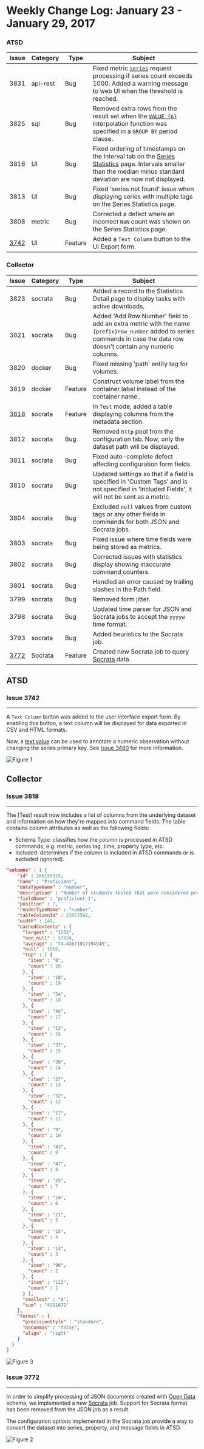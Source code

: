 Weekly Change Log: January 23 - January 29, 2017
================================================

### ATSD

| Issue| Category    | Type    | Subject                                                                              |
|------|-------------|---------|--------------------------------------------------------------------------------------| 
| 3831 | api-rest    | Bug     | Fixed metric [`series`](/api/meta/entity/get.md#entity-get) request processing if series count exceeds 1000. Added a warning message to web UI when the threshold is reached. |
| 3825 | sql         | Bug     | Removed extra rows from the result set when the [`VALUE {n}`](/api/sql/examples/interpolate-extend.md#interpolate-with-extend) interpolation function was specified in a `GROUP BY` period clause. | 
| 3816 | UI          | Bug     | Fixed ordering of timestamps on the Interval tab on the [Series Statistics](/tree/collector-changes/changelogs/2017_03#issue-3680) page. Intervals smaller than the median minus standard deviation are now not displayed. | 
| 3813 | UI          | Bug     | Fixed 'series not found' issue when displaying series with multiple tags on the Series Statistics page. | 
| 3808 | metric      | Bug     | Corrected a defect where an incorrect `NaN` count was shown on the Series Statistics page. | 
| [3742](#issue-3742) | UI          | Feature | Added a `Text Column` button to the UI Export form. | 

### Collector

| Issue| Category    | Type    | Subject                                                                              |
|------|-------------|---------|--------------------------------------------------------------------------------------|
| 3823 | socrata     | Bug     | Added a record to the Statistics Detail page to display tasks with active downloads. | 
| 3821 | socrata     | Bug     | Added 'Add Row Number' field to add an extra metric with the name `{prefix}row_number` added to series commands in case the data row doesn't contain any numeric columns. |
| 3820 | docker      | Bug     | Fixed missing 'path' entity tag for volumes. |
| 3819 | docker      | Feature     | Construct volume label from the container label instead of the container name.. | 
| [3818](#issue-3818) | socrata     | Feature | In `Test` mode, added a table displaying columns from the metadata section. | 
| 3812 | socrata     | Bug     | Removed `http` pool from the configuration tab. Now, only the dataset path will be displayed. | 
| 3811 | socrata     | Bug     | Fixed auto-complete defect affecting configuration form fields. | 
| 3810 | socrata     | Bug     | Updated settings so that if a field is specified in 'Custom Tags' and is not specified in 'Included Fields', it will not be sent as a metric.| 
| 3804 | socrata     | Bug     | Excluded `null` values from custom tags or any other fields in commands for both JSON and Socrata jobs. | 
| 3803 | socrata     | Bug     | Fixed issue where time fields were being stored as metrics. |
| 3802 | socrata     | Bug     | Corrected issues with statistics display showing inaccurate command counters. | 
| 3801 | socrata     | Bug     | Handled an error caused by trailing slashes in the Path field. | 
| 3799 | socrata     | Bug     | Removed form jitter. | 
| 3798 | socrata     | Bug     | Updated time parser for JSON and Socrata jobs to accept the `yyyyw` time format. | 
| 3793 | socrata     | Bug     | Added heuristics to the Socrata job. | 
| [3772](#issue-3772) | Socrata     | Feature | Created new Socrata job to query [Socrata](https://socrata.com/) data. |

## ATSD

### Issue 3742
--------------

A `Text Column` button was added to the user interface export form. By enabling this button, a text column will be displayed for data exported in CSV and HTML formats.   
     
Now, a [text value](/api/network/series.md#series-tags-text-value-messages) can be used to annotate a numeric observation without changing the series primary key. See 
[Issue 3480](/changelogs/2017_02#issue-3480) for more information.      

![Figure 1](Images/Figure1.png) 

## Collector

### Issue 3818
--------------

The [Test] result now includes a list of columns from the underlying dataset and information on how they're mapped into command fields. The table contains column attributes as well as the following fields:

* Schema Type: classifies how the column is processed in ATSD commands, e.g. metric, series tag, time, property type, etc.
* Included: determines if the column is included in ATSD commands or is excluded (ignored).


```json
"columns" : [ {
    "id" : 266155015,
    "name" : "Proficient",
    "dataTypeName" : "number",
    "description" : "Number of students tested that were considered proficient - meeting standard score metric associated with the grade and content.  A null value identified by SCS (small cell size) indicates data was redacted to ensure privacy standards where met.",
    "fieldName" : "proficient_1",
    "position" : 7,
    "renderTypeName" : "number",
    "tableColumnId" : 23073592,
    "width" : 149,
    "cachedContents" : {
      "largest" : "1552",
      "non_null" : 57924,
      "average" : "74.43671017194945",
      "null" : 1666,
      "top" : [ {
        "item" : "0",
        "count" : 20
      }, {
        "item" : "18",
        "count" : 19
      }, {
        "item" : "54",
        "count" : 18
      }, {
        "item" : "44",
        "count" : 17
      }, {
        "item" : "12",
        "count" : 16
      }, {
        "item" : "37",
        "count" : 15
      }, {
        "item" : "39",
        "count" : 14
      }, {
        "item" : "27",
        "count" : 13
      }, {
        "item" : "32",
        "count" : 12
      }, {
        "item" : "17",
        "count" : 11
      }, {
        "item" : "9",
        "count" : 10
      }, {
        "item" : "43",
        "count" : 9
      }, {
        "item" : "47",
        "count" : 8
      }, {
        "item" : "25",
        "count" : 7
      }, {
        "item" : "24",
        "count" : 6
      }, {
        "item" : "21",
        "count" : 5
      }, {
        "item" : "15",
        "count" : 4
      }, {
        "item" : "13",
        "count" : 3
      }, {
        "item" : "90",
        "count" : 2
      }, {
        "item" : "113",
        "count" : 1
      } ],
      "smallest" : "0",
      "sum" : "4311672"
    },
    "format" : {
      "precisionStyle" : "standard",
      "noCommas" : "false",
      "align" : "right"
    }
  }
]
```

![Figure 3](Images/Figure3.png)

### Issue 3772
--------------

In order to simplify processing of JSON documents created with [Open Data](https://project-open-data.cio.gov/v1.1/schema/) schema, we implemented a new [Socrata](https://github.com/axibase/axibase-collector-docs/blob/master/jobs/socrata.md) job. Support for Socrata format has been removed from the JSON job as a result.
 
The configuration options implemented in the Socrata job provide a way to convert the dataset into series, property, and message fields in ATSD.

![Figure 2](Images/Figure2.png)
